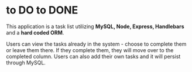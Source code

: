 # to DO to DONE

 This application is a task list utilizing **MySQL, Node, Express, Handlebars** and a **hard coded ORM**. 

 Users can view the tasks already in the system - choose to complete them or leave them there. If they complete them, they will move over to the completed column. Users can also add their own tasks and it will persist through MySQL.

